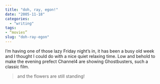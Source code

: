 ```yaml
---
title: "doh, ray, egon!"
date: "2005-11-18"
categories: 
  - "writing"
tags:
- “movies”
slug: "doh-ray-egon"
---
```


I’m having one of those lazy Friday night’s in, it has been a busy old week and I thought I could do with a nice quiet relaxing time. Low and behold to make the evening prefect Channel4 are showing Ghostbusters, such a classic film.

> and the flowers are still standing!

